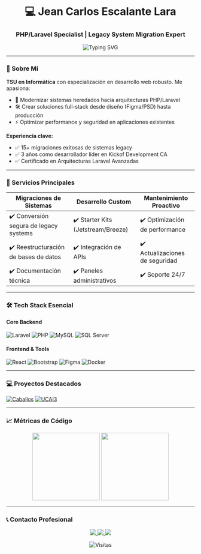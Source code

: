 <h1 align="center">💻 Jean Carlos Escalante Lara</h1>
<h3 align="center">PHP/Laravel Specialist | Legacy System Migration Expert</h3>

<p align="center">
  <img src="https://readme-typing-svg.demolab.com?font=Fira+Code&pause=1000&color=22D3EE&center=true&vCenter=true&width=435&lines=Transformando+sistemas+legacy+en+arquitecturas+modernas;4+años+de+experiencia+Full-Stack;Especialista+en+soluciones+escalables" alt="Typing SVG" />
</p>

---

### 🚀 Sobre Mí
**TSU en Informática** con especialización en desarrollo web robusto. Me apasiona:
- 🔄 Modernizar sistemas heredados hacia arquitecturas PHP/Laravel
- 🛠️ Crear soluciones full-stack desde diseño (Figma/PSD) hasta producción
- ⚡ Optimizar performance y seguridad en aplicaciones existentes

**Experiencia clave:**
- ✅ 15+ migraciones exitosas de sistemas legacy
- ✅ 3 años como desarrollador líder en Kickof Development CA
- ✅ Certificado en Arquitecturas Laravel Avanzadas

---

### 💼 Servicios Principales
| Migraciones de Sistemas | Desarrollo Custom | Mantenimiento Proactivo |
|-------------------------|-------------------|-------------------------|
| ✔️ Conversión segura de legacy systems | ✔️ Starter Kits (Jetstream/Breeze) | ✔️ Optimización de performance |
| ✔️ Reestructuración de bases de datos | ✔️ Integración de APIs | ✔️ Actualizaciones de seguridad |
| ✔️ Documentación técnica | ✔️ Paneles administrativos | ✔️ Soporte 24/7 |

---

### 🛠 Tech Stack Esencial
#### Core Backend
![Laravel](https://img.shields.io/badge/Laravel-FF2D20?logo=laravel&logoColor=white)
![PHP](https://img.shields.io/badge/PHP-777BB4?logo=php&logoColor=white)
![MySQL](https://img.shields.io/badge/MySQL-4479A1?logo=mysql&logoColor=white)
![SQL Server](https://img.shields.io/badge/SQL_Server-CC2927?logo=microsoft-sql-server&logoColor=white)

#### Frontend & Tools
![React](https://img.shields.io/badge/React-61DAFB?logo=react&logoColor=black)
![Bootstrap](https://img.shields.io/badge/Bootstrap-7952B3?logo=bootstrap&logoColor=white)
![Figma](https://img.shields.io/badge/Figma-F24E1E?logo=figma&logoColor=white)
![Docker](https://img.shields.io/badge/Docker-2496ED?logo=docker&logoColor=white)

---

### 💻 Proyectos Destacados
[![Caballos](https://github-readme-stats.vercel.app/api/pin/?username=gaviriae&repo=caballos&theme=react)](https://github.com/gaviriae/caballos)
[![UCAI3](https://github-readme-stats.vercel.app/api/pin/?username=JeanCaEscalante&repo=UCAI3&theme=react)](https://github.com/JeanCaEscalante/UCAI3)

---

### 📈 Métricas de Código
<p align="center">
  <img height="180em" src="https://github-readme-stats.vercel.app/api/wakatime?username=JeanCaEscalante&theme=react&layout=compact"/>
  <img height="180em" src="https://github-readme-stats.vercel.app/api/top-langs/?username=JeanCaEscalante&layout=compact&theme=react&hide=blade"/>
</p>

---

### 📞 Contacto Profesional
<p align="center">
  <a href="mailto:tucorreo@ejemplo.com">
    <img src="https://img.shields.io/badge/Email-D14836?style=for-the-badge&logo=gmail&logoColor=white"/>
  </a>
  <a href="https://linkedin.com/in/tu-perfil">
    <img src="https://img.shields.io/badge/LinkedIn-0077B5?style=for-the-badge&logo=linkedin&logoColor=white"/>
  </a>
  <a href="https://workana.com/tu-perfil">
    <img src="https://img.shields.io/badge/Workana-0CAE49?style=for-the-badge&logo=upwork&logoColor=white"/>
  </a>
</p>

<p align="center">
  <img src="https://visitor-badge.laobi.icu/badge?page_id=JeanCaEscalante.JeanCaEscalante" alt="Visitas"/>
</p>
